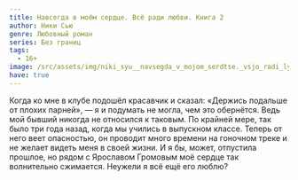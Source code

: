 ```yaml
---
title: Навсегда в моём сердце. Всё ради любви. Книга 2
author: Ники Сью
genre: Любовный роман
series: Без границ
tags:
  - 16+
image: /src/assets/img/niki_syu__navsegda_v_mojom_serdtse._vsjo_radi_lyubvi.jpeg
have: true
---
```

Когда ко мне в клубе подошёл красавчик и сказал: «Держись подальше от плохих парней», — я и подумать не могла, чем это обернётся. Ведь мой бывший никогда не относился к таковым. По крайней мере, так было три года назад, когда мы учились в выпускном классе. Теперь от него веет опасностью, он проводит много времени на гоночном треке и не желает видеть меня в своей жизни. И я бы, может, отпустила прошлое, но рядом с Ярославом Громовым моё сердце так волнительно сжимается. Неужели я всё ещё его люблю?
